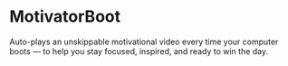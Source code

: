 # MotivatorBoot
Auto-plays an unskippable motivational video every time your computer boots — to help you stay focused, inspired, and ready to win the day.
